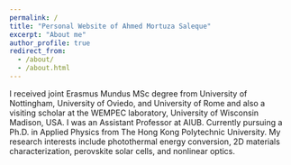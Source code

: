 ```yaml
---
permalink: /
title: "Personal Website of Ahmed Mortuza Saleque"
excerpt: "About me"
author_profile: true
redirect_from: 
  - /about/
  - /about.html
---
```


I received joint Erasmus Mundus MSc degree from University of Nottingham, University of Oviedo, and University of Rome and also a visiting scholar at the WEMPEC laboratory, University of Wisconsin Madison, USA. I was an Assistant Professor at AIUB. Currently pursuing a Ph.D. in Applied Physics from The Hong Kong Polytechnic University. My research interests include photothermal energy conversion, 2D materials characterization, perovskite solar cells, and nonlinear optics.
